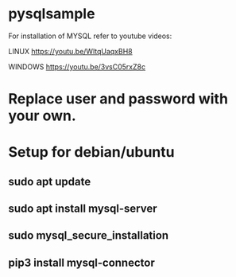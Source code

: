 # pysqlsample

For installation of MYSQL refer to youtube videos:

LINUX
https://youtu.be/WltqUaqxBH8

WINDOWS
https://youtu.be/3vsC05rxZ8c

# Replace user and password with your own.

# Setup for debian/ubuntu

## sudo apt update
## sudo apt install mysql-server
## sudo mysql_secure_installation
## pip3 install mysql-connector
